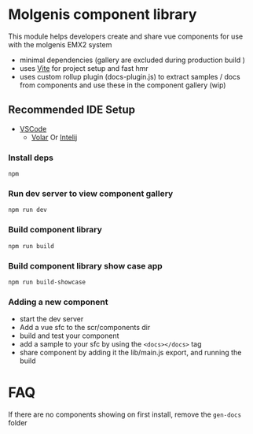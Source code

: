 # Molgenis component library

This module helps developers create and share vue components for use with the molgenis EMX2 system

- minimal dependencies (gallery are excluded during production build )
- uses [Vite](https://vitejs.dev/) for project setup and fast hmr
- uses custom rollup plugin (docs-plugin.js) to extract samples / docs from components and use these in the component
  gallery (wip)

## Recommended IDE Setup

- [VSCode](https://code.visualstudio.com/)
  + [Volar](https://marketplace.visualstudio.com/items?itemName=johnsoncodehk.volar) Or
  [Intelij](https://www.jetbrains.com/idea/)

### Install deps

```npm ```

### Run dev server to view component gallery

```npm run dev ```

### Build component library

```npm run build ```

### Build component library show case app

```npm run build-showcase ```

### Adding a new component

- start the dev server
- Add a vue sfc to the scr/components dir
- build and test your component
- add a sample to your sfc by using the ```<docs></docs>``` tag
- share component by adding it the lib/main.js export, and running the build


# FAQ

If there are no components showing on first install, remove the ```gen-docs``` folder